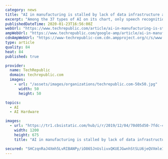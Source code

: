 ```yaml
---
category: news
title: "AI in manufacturing is stalled by lack of data infrastructure and internal buy-in"
excerpt: "Among the 37 types of AI on its chart, only speech recognition and GPU accelerators have reached the plateau of productivity. Despite the fact that many AI technologies are too new for ..."
publishedDateTime: 2020-01-23T16:56:00Z
webUrl: "https://www.techrepublic.com/article/ai-in-manufacturing-is-stalled-by-lack-of-data-infrastructure-and-internal-buy-in/"
ampWebUrl: "https://www.techrepublic.com/google-amp/article/ai-in-manufacturing-is-stalled-by-lack-of-data-infrastructure-and-internal-buy-in/"
cdnAmpWebUrl: "https://www-techrepublic-com.cdn.ampproject.org/c/s/www.techrepublic.com/google-amp/article/ai-in-manufacturing-is-stalled-by-lack-of-data-infrastructure-and-internal-buy-in/"
type: article
quality: 84
heat: 84
published: true

provider:
  name: TechRepublic
  domain: techrepublic.com
  images:
    - url: "/assets/images/organizations/techrepublic.com-50x50.jpg"
      width: 50
      height: 50

topics:
  - AI
  - AI Hardware

images:
  - url: "https://tr1.cbsistatic.com/hub/i/r/2019/12/04/70d05d50-7fdc-4611-acee-d1c6867906c0/thumbnail/1200x675/075730befe930c61f707faeac9381bfe/20191125-veronica-karen.jpg"
    width: 1200
    height: 675
    title: "AI in manufacturing is stalled by lack of data infrastructure and internal buy-in"

secured: "SHCzqnRaJ4Xmh5LvRIBANPy/iO865JnUslivxQKUEJGwnhStSLU6jeQVXmle1GZeE/FvsC+1MpylsiIO1cHzkYYrKxwxx7Yovk/c+fQPeWKQAtSpFwTIkqb6kGdj3v2534K+po0c/d3RCto6K3WIhwnPjeYVab4sbpvPSQFkPJiMMZKQ//+FWChByKOrhYBWIQcdPJ89bs5Ilu+xhX104JK43PEHxeIkqg8SA9GvfY+IomszZH5xpJEYd/AfMva6RNgqMX8pda/VkfSGHTcuqH6aMI9q29BFyXAnbX/TU7WIWbWndIzV9Ts3yZdWu9B4;PLt8UXSbW8qgWTk4WEQmNw=="
---
```


